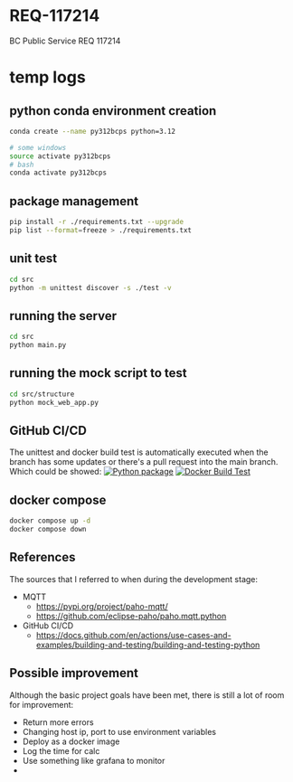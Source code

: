 # REQ-117214
BC Public Service REQ 117214

# temp logs

## python conda environment creation

```bash
conda create --name py312bcps python=3.12

# some windows
source activate py312bcps
# bash
conda activate py312bcps
```

## package management

```bash
pip install -r ./requirements.txt --upgrade
pip list --format=freeze > ./requirements.txt
```

## unit test

```bash
cd src
python -m unittest discover -s ./test -v
```

## running the server

```bash
cd src
python main.py
```

## running the mock script to test

```bash
cd src/structure
python mock_web_app.py
```

## GitHub CI/CD

The unittest and docker build test is automatically executed when the branch has some updates or there's a pull request into the main branch. Which could be showed:
[![Python package](https://github.com/henryclw/REQ-117214/actions/workflows/python_test.yml/badge.svg)](https://github.com/henryclw/REQ-117214/actions/workflows/python_test.yml)
[![Docker Build Test](https://github.com/henryclw/REQ-117214/actions/workflows/docker_build_test.yml/badge.svg)](https://github.com/henryclw/REQ-117214/actions/workflows/docker_build_test.yml)

## docker compose

```bash
docker compose up -d
docker compose down
```

## References

The sources that I referred to when during the development stage:

- MQTT
  - <https://pypi.org/project/paho-mqtt/>
  - <https://github.com/eclipse-paho/paho.mqtt.python>
- GitHub CI/CD
  - <https://docs.github.com/en/actions/use-cases-and-examples/building-and-testing/building-and-testing-python>

## Possible improvement

Although the basic project goals have been met, there is still a lot of room for improvement:
- Return more errors
- Changing host ip, port to use environment variables
- Deploy as a docker image
- Log the time for calc
- Use something like grafana to monitor
- 
